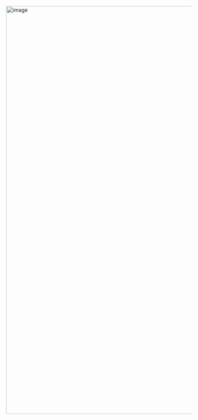 <img width="1108" alt="image" src="https://user-images.githubusercontent.com/104997567/202225098-24c8c3cc-1a2f-49fd-9adc-4b4d9ae97b80.png">
